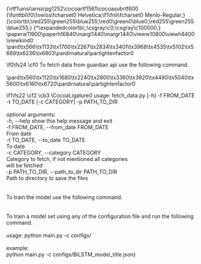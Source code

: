 {\rtf1\ansi\ansicpg1252\cocoartf1561\cocoasubrtf600
{\fonttbl\f0\fswiss\fcharset0 Helvetica;\f1\fnil\fcharset0 Menlo-Regular;}
{\colortbl;\red255\green255\blue255;\red0\green0\blue0;\red255\green255\blue255;}
{\*\expandedcolortbl;;\csgray\c0;\csgray\c100000;}
\paperw11900\paperh16840\margl1440\margr1440\vieww10800\viewh8400\viewkind0
\pard\tx566\tx1133\tx1700\tx2267\tx2834\tx3401\tx3968\tx4535\tx5102\tx5669\tx6236\tx6803\pardirnatural\partightenfactor0

\f0\fs24 \cf0 To fetch data from guardian api use the following command.\
\
\pard\tx560\tx1120\tx1680\tx2240\tx2800\tx3360\tx3920\tx4480\tx5040\tx5600\tx6160\tx6720\pardirnatural\partightenfactor0

\f1\fs22 \cf2 \cb3 \CocoaLigature0 usage: fetch_data.py [-h] -f FROM_DATE -t TO_DATE [-c CATEGORY] -p PATH_TO_DIR\
\
optional arguments:\
  -h, --help            show this help message and exit\
  -f FROM_DATE, --from_date FROM_DATE\
                        From date\
  -t TO_DATE, --to_date TO_DATE\
                        To date\
  -c CATEGORY, --category CATEGORY\
                        Category to fetch, if not mentioned all categories\
                        will be fetched\
  -p PATH_TO_DIR, --path_to_dir PATH_TO_DIR\
                        Path to directory to save the files\
\
\
To train the model use the following command.\
\
\
To train a model set using any of the configuration file and run the following command.\
\
usage: python main.py -c configs/<any config file>\
\
example:\
python main.py -c configs/BiLSTM_model_title.json}
